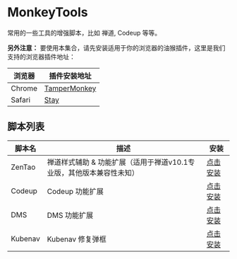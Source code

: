 # MonkeyTools

常用的一些工具的增强脚本，比如 禅道, Codeup 等等。

**另外注意：** 要使用本集合，请先安装适用于你的浏览器的油猴插件，这里是我们支持的浏览器插件地址：

| 浏览器    | 插件安装地址                                                                                                           |
|--------|------------------------------------------------------------------------------------------------------------------|
| Chrome | [TamperMonkey](https://chrome.google.com/webstore/detail/tampermonkey/dhdgffkkebhmkfjojejmpbldmpobfkfo?hl=zh-CN) |
| Safari | [Stay](https://apps.apple.com/cn/app/id1591620171)                                                               |

## 脚本列表

| 脚本名     | 描述                                     | 安装                                                                                                             |
|---------|----------------------------------------|----------------------------------------------------------------------------------------------------------------|
| ZenTao  | 禅道样式辅助 & 功能扩展（适用于禅道v10.1专业版，其他版本兼容性未知） | [点击安装](https://raw.githubusercontent.com/happy-share-forever/tampermonkey-script/main/ZenTao/ZenTao.user.js)   |
| Codeup  | Codeup 功能扩展                            | [点击安装](https://raw.githubusercontent.com/happy-share-forever/tampermonkey-script/main/Codeup/Codeup.user.js)   |
| DMS     | DMS 功能扩展                               | [点击安装](https://raw.githubusercontent.com/happy-share-forever/tampermonkey-script/main/DMS/DMS.user.js)         |
| Kubenav | Kubenav 修复弹框                           | [点击安装](https://raw.githubusercontent.com/happy-share-forever/tampermonkey-script/main/Kubenav/kubenav.user.js) |
